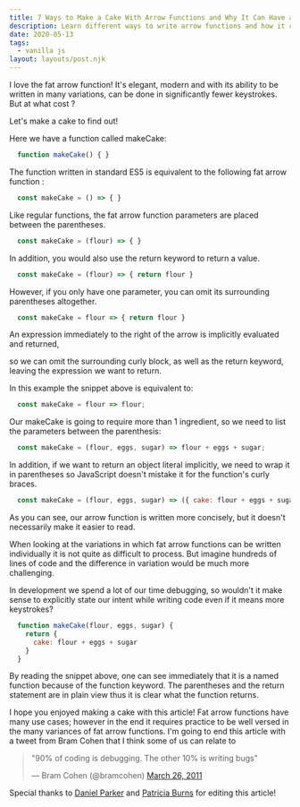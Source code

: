```yaml
---
title: 7 Ways to Make a Cake With Arrow Functions and Why It Can Have a Bitter Aftertaste
description: Learn different ways to write arrow functions and how it could hurt readability of your code
date: 2020-05-13
tags:
  - vanilla js
layout: layouts/post.njk
---
```


I love the fat arrow function! It's elegant, modern and with its ability to be written in many variations, can be done in significantly fewer keystrokes. But at what cost ?

Let's make a cake to find out!

Here we have a function called makeCake:

```js
  function makeCake() { }
```

The function written in standard ES5 is equivalent to the following fat arrow function :

```js
  const makeCake = () => { }
```

Like regular functions, the fat arrow function parameters are placed between the parentheses.

```js
  const makeCake = (flour) => { }
```

In addition, you would also use the return keyword to return a value.

```js
  const makeCake = (flour) => { return flour }
```

However, if you only have one parameter, you can omit its surrounding parentheses altogether.

```js
  const makeCake = flour => { return flour }
```

An expression immediately to the right of the arrow is implicitly evaluated and returned,

so we can omit the surrounding curly block, as well as the return keyword, leaving the expression we want to return.

In this example the snippet above is equivalent to:

```js
  const makeCake = flour => flour;
```

Our makeCake is going to require more than 1 ingredient, so we need to list the parameters between the parenthesis:

```js
  const makeCake = (flour, eggs, sugar) => flour + eggs + sugar;
```

In addition, if we want to return an object literal implicitly, we need to wrap it in parentheses so JavaScript doesn't mistake it for the function's curly braces.

```js
  const makeCake = (flour, eggs, sugar) => ({ cake: flour + eggs + sugar});
```

As you can see, our arrow function is written more concisely, but it doesn't necessarily make it easier to read.

When looking at the variations in which fat arrow functions can be written individually it is not quite as difficult to process. But imagine hundreds of lines of code and the difference in variation would be much more challenging.

In development we spend a lot of our time debugging, so wouldn't it make sense to explicitly state our intent while writing code even if it means more keystrokes?

```js
  function makeCake(flour, eggs, sugar) {
    return {
      cake: flour + eggs + sugar
    }
  }
```

By reading the snippet above, one can see immediately that it is a named function because of the function keyword. The parentheses and the return statement are in plain view thus it is clear what the function returns.

I hope you enjoyed making a cake with this article! Fat arrow functions have many use cases; however in the end it requires practice to be well versed in the many variances of fat arrow functions. I'm going to end this article with a tweet from Bram Cohen that I think some of us can relate to

<blockquote class="twitter-tweet" data-theme="light"><p lang="en" dir="ltr">&quot;90% of coding is debugging. The other 10% is writing bugs&quot;</p>&mdash; Bram Cohen (@bramcohen) <a href="https://twitter.com/bramcohen/status/51714087842877440?ref_src=twsrc%5Etfw">March 26, 2011</a></blockquote> <script async src="https://platform.twitter.com/widgets.js" charset="utf-8"></script>





Special thanks to [Daniel Parker](https://www.linkedin.com/in/daniel-parker-15887a91/) and [Patricia Burns](https://www.linkedin.com/in/patricia-burns-aa62b616/) for editing this article!
